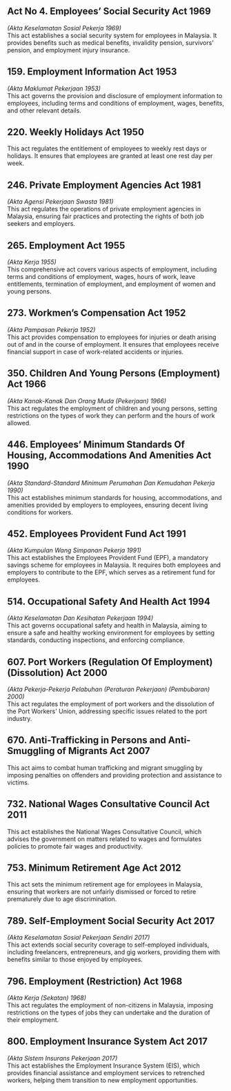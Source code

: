 ## Act No 4. Employees’ Social Security Act 1969  
*(Akta Keselamatan Sosial Pekerja 1969)*  
This act establishes a social security system for employees in Malaysia. It provides benefits such as medical benefits, invalidity pension, survivors' pension, and employment injury insurance.

## 159. Employment Information Act 1953  
*(Akta Maklumat Pekerjaan 1953)*  
This act governs the provision and disclosure of employment information to employees, including terms and conditions of employment, wages, benefits, and other relevant details.

## 220. Weekly Holidays Act 1950  
This act regulates the entitlement of employees to weekly rest days or holidays. It ensures that employees are granted at least one rest day per week.

## 246. Private Employment Agencies Act 1981  
*(Akta Agensi Pekerjaan Swasta 1981)*  
This act regulates the operations of private employment agencies in Malaysia, ensuring fair practices and protecting the rights of both job seekers and employers.

## 265. Employment Act 1955  
*(Akta Kerja 1955)*  
This comprehensive act covers various aspects of employment, including terms and conditions of employment, wages, hours of work, leave entitlements, termination of employment, and employment of women and young persons.

## 273. Workmen’s Compensation Act 1952  
*(Akta Pampasan Pekerja 1952)*  
This act provides compensation to employees for injuries or death arising out of and in the course of employment. It ensures that employees receive financial support in case of work-related accidents or injuries.

## 350. Children And Young Persons (Employment) Act 1966  
*(Akta Kanak-Kanak Dan Orang Muda (Pekerjaan) 1966)*  
This act regulates the employment of children and young persons, setting restrictions on the types of work they can perform and the hours of work allowed.

## 446. Employees’ Minimum Standards Of Housing, Accommodations And Amenities Act 1990  
*(Akta Standard-Standard Minimum Perumahan Dan Kemudahan Pekerja 1990)*  
This act establishes minimum standards for housing, accommodations, and amenities provided by employers to employees, ensuring decent living conditions for workers.

## 452. Employees Provident Fund Act 1991  
*(Akta Kumpulan Wang Simpanan Pekerja 1991)*  
This act establishes the Employees Provident Fund (EPF), a mandatory savings scheme for employees in Malaysia. It requires both employees and employers to contribute to the EPF, which serves as a retirement fund for employees.

## 514. Occupational Safety And Health Act 1994  
*(Akta Keselamatan Dan Kesihatan Pekerjaan 1994)*  
This act governs occupational safety and health in Malaysia, aiming to ensure a safe and healthy working environment for employees by setting standards, conducting inspections, and enforcing compliance.

## 607. Port Workers (Regulation Of Employment) (Dissolution) Act 2000  
*(Akta Pekerja-Pekerja Pelabuhan (Peraturan Pekerjaan) (Pembubaran) 2000)*  
This act regulates the employment of port workers and the dissolution of the Port Workers' Union, addressing specific issues related to the port industry.

## 670. Anti-Trafficking in Persons and Anti-Smuggling of Migrants Act 2007  
This act aims to combat human trafficking and migrant smuggling by imposing penalties on offenders and providing protection and assistance to victims.

## 732. National Wages Consultative Council Act 2011  
This act establishes the National Wages Consultative Council, which advises the government on matters related to wages and formulates policies to promote fair wages and productivity.

## 753. Minimum Retirement Age Act 2012  
This act sets the minimum retirement age for employees in Malaysia, ensuring that workers are not unfairly dismissed or forced to retire prematurely due to age discrimination.

## 789. Self-Employment Social Security Act 2017  
*(Akta Keselamatan Sosial Pekerjaan Sendiri 2017)*  
This act extends social security coverage to self-employed individuals, including freelancers, entrepreneurs, and gig workers, providing them with benefits similar to those enjoyed by employees.

## 796. Employment (Restriction) Act 1968  
*(Akta Kerja (Sekatan) 1968)*  
This act regulates the employment of non-citizens in Malaysia, imposing restrictions on the types of jobs they can undertake and the duration of their employment.

## 800. Employment Insurance System Act 2017  
*(Akta Sistem Insurans Pekerjaan 2017)*  
This act establishes the Employment Insurance System (EIS), which provides financial assistance and employment services to retrenched workers, helping them transition to new employment opportunities.
